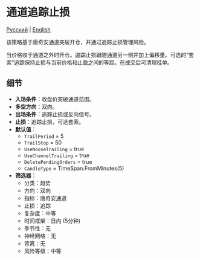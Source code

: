 # 通道追踪止损
[Русский](README_ru.md) | [English](README.md)

该策略基于唐奇安通道突破开仓，并通过追踪止损管理风险。

当价格收于通道之外时开仓。追踪止损跟随通道另一侧并加上偏移量。可选的“套索”追踪保持止损与当前价格和止盈之间的等距。在成交后可清理挂单。

## 细节

- **入场条件**：收盘价突破通道范围。
- **多空方向**：双向。
- **出场条件**：追踪止损或反向信号。
- **止损**：追踪止损，可选套索。
- **默认值**：
  - `TrailPeriod` = 5
  - `TrailStop` = 50
  - `UseNooseTrailing` = true
  - `UseChannelTrailing` = true
  - `DeletePendingOrders` = true
  - `CandleType` = TimeSpan.FromMinutes(5)
- **筛选器**：
  - 分类：趋势
  - 方向：双向
  - 指标：唐奇安通道
  - 止损：追踪
  - 复杂度：中等
  - 时间框架：日内 (5分钟)
  - 季节性：无
  - 神经网络：无
  - 背离：无
  - 风险等级：中等
